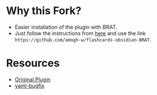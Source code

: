 # Why this Fork?

- Easier installation of the plugin with BRAT.
- Just follow the instructions from [here](https://tfthacker.com/brat-quick-guide) and use the link `https://github.com/amogh-w/flashcards-obsidian-BRAT`.

# Resources

- [Original Plugin](https://github.com/reuseman/flashcards-obsidian)
- [yaml-bugfix](https://github.com/chaecramb/flashcards-obsidian/tree/yaml-bugfix)
